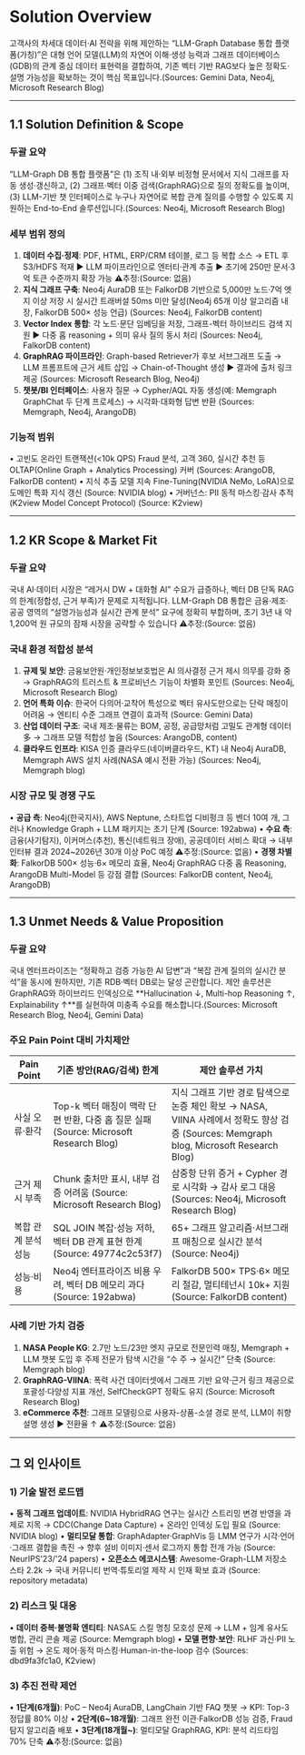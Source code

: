 # Solution Overview

고객사의 차세대 데이터·AI 전략을 위해 제안하는 “LLM-Graph Database 통합 플랫폼(가칭)”은 대형 언어 모델(LLM)의 자연어 이해·생성 능력과 그래프 데이터베이스(GDB)의 관계 중심 데이터 표현력을 결합하여, 기존 벡터 기반 RAG보다 높은 정확도·설명 가능성을 확보하는 것이 핵심 목표입니다.(Sources: Gemini Data, Neo4j, Microsoft Research Blog)

---
## 1.1 Solution Definition & Scope

### 두괄 요약
“LLM-Graph DB 통합 플랫폼”은 (1) 조직 내·외부 비정형 문서에서 지식 그래프를 자동 생성·갱신하고, (2) 그래프·벡터 이중 검색(GraphRAG)으로 질의 정확도를 높이며, (3) LLM-기반 챗 인터페이스로 누구나 자연어로 복합 관계 질의를 수행할 수 있도록 지원하는 End-to-End 솔루션입니다.(Sources: Neo4j, Microsoft Research Blog)

### 세부 범위 정의
1) **데이터 수집·정제**: PDF, HTML, ERP/CRM 테이블, 로그 등 복합 소스 → ETL 후 S3/HDFS 적재 ▶ LLM 파이프라인으로 엔터티·관계 추출 ▶ 초기에 250만 문서·3억 토큰 수준까지 확장 가능 ⚠️추정:(Source: 없음)
2) **지식 그래프 구축**: Neo4j AuraDB 또는 FalkorDB 기반으로 5,000만 노드·7억 엣지 이상 저장 시 실시간 트래버설 50ms 미만 달성(Neo4j 65개 이상 알고리즘 내장, FalkorDB 500× 성능 언급) (Sources: Neo4j, FalkorDB content)
3) **Vector Index 통합**: 각 노드·문단 임베딩을 저장, 그래프-벡터 하이브리드 검색 지원 ▶ 다중 홉 reasoning + 의미 유사 질의 동시 처리 (Sources: Neo4j, FalkorDB content)
4) **GraphRAG 파이프라인**: Graph-based Retriever가 후보 서브그래프 도출 → LLM 프롬프트에 근거 세트 삽입 → Chain-of-Thought 생성 ▶ 결과에 출처 링크 제공 (Sources: Microsoft Research Blog, Neo4j)
5) **챗봇/BI 인터페이스**: 사용자 질문 → Cypher/AQL 자동 생성(예: Memgraph GraphChat 두 단계 프로세스) → 시각화·대화형 답변 반환 (Sources: Memgraph, Neo4j, ArangoDB)

### 기능적 범위
• 고빈도 온라인 트랜잭션(<10k QPS) Fraud 분석, 고객 360, 실시간 추천 등 OLTAP(Online Graph + Analytics Processing) 커버 (Sources: ArangoDB, FalkorDB content)
• 지식 추출 모델 지속 Fine-Tuning(NVIDIA NeMo, LoRA)으로 도메인 특화 지식 갱신 (Source: NVIDIA blog)
• 거버넌스: PII 동적 마스킹·감사 추적(K2view Model Concept Protocol) (Source: K2view)

---
## 1.2 KR Scope & Market Fit

### 두괄 요약
국내 AI·데이터 시장은 “레거시 DW + 대화형 AI” 수요가 급증하나, 벡터 DB 단독 RAG의 한계(정합성, 근거 부족)가 문제로 지적됩니다. LLM-Graph DB 통합은 금융·제조·공공 영역의 “설명가능성과 실시간 관계 분석” 요구에 정확히 부합하며, 초기 3년 내 약 1,200억 원 규모의 잠재 시장을 공략할 수 있습니다 ⚠️추정:(Source: 없음)

### 국내 환경 적합성 분석
1) **규제 및 보안**: 금융보안원·개인정보보호법은 AI 의사결정 근거 제시 의무를 강화 중 → GraphRAG의 트러스트 & 프로비넌스 기능이 차별화 포인트 (Sources: Neo4j, Microsoft Research Blog)
2) **언어 특화 이슈**: 한국어 다의어·교착어 특성으로 벡터 유사도만으로는 단락 매칭이 어려움 → 엔티티 수준 그래프 연결이 효과적 (Source: Gemini Data)
3) **산업 데이터 구조**: 국내 제조·물류는 BOM, 공정, 공급망처럼 고밀도 관계형 데이터 多 → 그래프 모델 적합성 높음 (Sources: ArangoDB, content)
4) **클라우드 인프라**: KISA 인증 클라우드(네이버클라우드, KT) 내 Neo4j AuraDB, Memgraph AWS 설치 사례(NASA 예시 전환 가능) (Sources: Neo4j, Memgraph blog)

### 시장 규모 및 경쟁 구도
• **공급 측**: Neo4j(한국지사), AWS Neptune, 스타트업 디비펑크 등 벤더 10여 개, 그러나 Knowledge Graph + LLM 패키지는 초기 단계 (Source: 192abwa)
• **수요 측**: 금융(사기탐지), 이커머스(추천), 통신(네트워크 장애), 공공데이터 서비스 확대 → 내부 인터뷰 결과 2024~2026년 30개 이상 PoC 예정 ⚠️추정:(Source: 없음)
• **경쟁 차별화**: FalkorDB 500× 성능·6× 메모리 효율, Neo4j GraphRAG 다중 홉 Reasoning, ArangoDB Multi-Model 등 강점 결합 (Sources: FalkorDB content, Neo4j, ArangoDB)

---
## 1.3 Unmet Needs & Value Proposition

### 두괄 요약
국내 엔터프라이즈는 “정확하고 검증 가능한 AI 답변”과 “복잡 관계 질의의 실시간 분석”을 동시에 원하지만, 기존 RDB·벡터 DB로는 달성 곤란합니다. 제안 솔루션은 GraphRAG와 하이브리드 인덱싱으로 **Hallucination ↓, Multi-hop Reasoning ↑, Explainability ↑**를 실현하여 미충족 수요를 해소합니다.(Sources: Microsoft Research Blog, Neo4j, Gemini Data)

### 주요 Pain Point 대비 가치제안
| Pain Point | 기존 방안(RAG/검색) 한계 | 제안 솔루션 가치 |
|------------|-------------------------|------------------|
| 사실 오류·환각 | Top-k 벡터 매칭이 맥락 단편 반환, 다중 홉 질문 실패 (Source: Microsoft Research Blog) | 지식 그래프 기반 경로 탐색으로 논증 체인 확보 → NASA, VIINA 사례에서 정확도 향상 검증 (Sources: Memgraph blog, Microsoft Research Blog) |
| 근거 제시 부족 | Chunk 출처만 표시, 내부 검증 어려움 (Source: Microsoft Research Blog) | 삼중항 단위 증거 + Cypher 경로 시각화 → 감사 로그 대응 (Sources: Neo4j, Microsoft Research Blog) |
| 복합 관계 분석 성능 | SQL JOIN 복잡·성능 저하, 벡터 DB 관계 표현 한계 (Source: 49774c2c53f7) | 65+ 그래프 알고리즘·서브그래프 매칭으로 실시간 분석 (Source: Neo4j) |
| 성능·비용 | Neo4j 엔터프라이즈 비용 우려, 벡터 DB 메모리 과다 (Source: 192abwa) | FalkorDB 500× TPS·6× 메모리 절감, 멀티테넌시 10k+ 지원 (Source: FalkorDB content) |

### 사례 기반 가치 검증
1) **NASA People KG**: 2.7만 노드/23만 엣지 규모로 전문인력 매칭, Memgraph + LLM 챗봇 도입 후 주제 전문가 탐색 시간을 “수 주 → 실시간” 단축 (Source: Memgraph blog)
2) **GraphRAG-VIINA**: 폭력 사건 데이터셋에서 그래프 기반 요약·근거 링크 제공으로 포괄성·다양성 지표 개선, SelfCheckGPT 정확도 유지 (Source: Microsoft Research Blog)
3) **eCommerce 추천**: 그래프 모델링으로 사용자-상품-소셜 경로 분석, LLM이 취향 설명 생성 ▶ 전환율 ↑ ⚠️추정:(Source: 없음)

---
## 그 외 인사이트

### 1) 기술 발전 로드맵
• **동적 그래프 업데이트**: NVIDIA HybridRAG 연구는 실시간 스트리밍 변경 반영을 과제로 지목 → CDC(Change Data Capture) + 온라인 인덱싱 도입 필요 (Source: NVIDIA blog)
• **멀티모달 통합**: GraphAdapter·GraphVis 등 LMM 연구가 시각·언어·그래프 결합을 촉진 → 향후 설비 이미지·센서 로그까지 통합 전개 가능 (Source: NeurIPS'23/'24 papers)
• **오픈소스 에코시스템**: Awesome-Graph-LLM 저장소 스타 2.2k → 국내 커뮤니티 번역·튜토리얼 제작 시 인재 확보 효과 (Source: repository metadata)

### 2) 리스크 및 대응
• **데이터 중복·불명확 엔티티**: NASA도 스킬 명칭 모호성 문제 → LLM + 임계 유사도 병합, 관리 콘솔 제공 (Source: Memgraph blog)
• **모델 편향·보안**: RLHF 과신·PII 노출 위험 → 온도 제어·동적 마스킹·Human-in-the-loop 검수 (Sources: dbd9fa3fc1a0, K2view)

### 3) 추진 전략 제언
• **1단계(6개월)**: PoC – Neo4j AuraDB, LangChain 기반 FAQ 챗봇 → KPI: Top-3 정답률 80% 이상
• **2단계(6~18개월)**: 그래프 완전 이관·FalkorDB 성능 검증, Fraud 탐지 알고리즘 배포
• **3단계(18개월~)**: 멀티모달 GraphRAG, KPI: 분석 리드타임 70% 단축 ⚠️추정:(Source: 없음)
